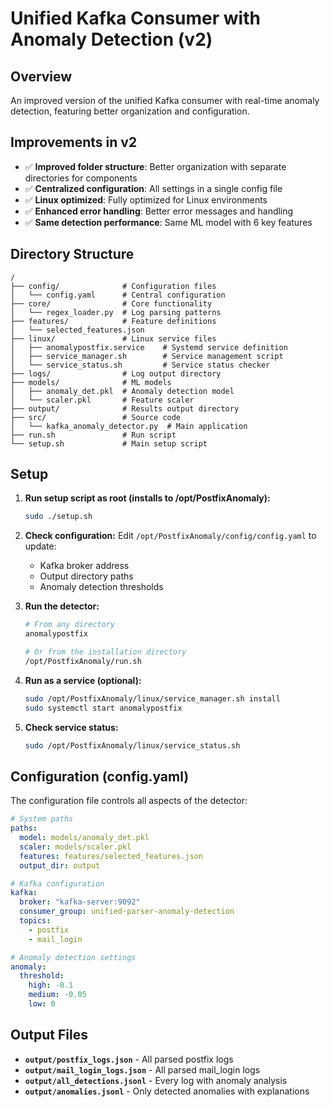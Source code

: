 # Unified Kafka Consumer with Anomaly Detection (v2)

## Overview
An improved version of the unified Kafka consumer with real-time anomaly detection, featuring better organization and configuration.

## Improvements in v2
- ✅ **Improved folder structure**: Better organization with separate directories for components
- ✅ **Centralized configuration**: All settings in a single config file
- ✅ **Linux optimized**: Fully optimized for Linux environments
- ✅ **Enhanced error handling**: Better error messages and handling
- ✅ **Same detection performance**: Same ML model with 6 key features

## Directory Structure
```
/
├── config/              # Configuration files
│   └── config.yaml      # Central configuration
├── core/                # Core functionality
│   └── regex_loader.py  # Log parsing patterns
├── features/            # Feature definitions
│   └── selected_features.json  
├── linux/               # Linux service files
│   ├── anomalypostfix.service    # Systemd service definition
│   ├── service_manager.sh        # Service management script
│   └── service_status.sh         # Service status checker
├── logs/                # Log output directory
├── models/              # ML models
│   ├── anomaly_det.pkl  # Anomaly detection model
│   └── scaler.pkl       # Feature scaler
├── output/              # Results output directory
├── src/                 # Source code
│   └── kafka_anomaly_detector.py  # Main application
├── run.sh               # Run script
└── setup.sh             # Main setup script
```

## Setup

1. **Run setup script as root (installs to /opt/PostfixAnomaly):**
   ```bash
   sudo ./setup.sh
   ```

2. **Check configuration:**
   Edit `/opt/PostfixAnomaly/config/config.yaml` to update:
   - Kafka broker address
   - Output directory paths
   - Anomaly detection thresholds

3. **Run the detector:**
   ```bash
   # From any directory
   anomalypostfix
   
   # Or from the installation directory
   /opt/PostfixAnomaly/run.sh
   ```

4. **Run as a service (optional):**
   ```bash
   sudo /opt/PostfixAnomaly/linux/service_manager.sh install
   sudo systemctl start anomalypostfix
   ```

5. **Check service status:**
   ```bash
   sudo /opt/PostfixAnomaly/linux/service_status.sh
   ```

## Configuration (config.yaml)

The configuration file controls all aspects of the detector:

```yaml
# System paths
paths:
  model: models/anomaly_det.pkl
  scaler: models/scaler.pkl
  features: features/selected_features.json
  output_dir: output

# Kafka configuration
kafka:
  broker: "kafka-server:9092" 
  consumer_group: unified-parser-anomaly-detection
  topics:
    - postfix
    - mail_login

# Anomaly detection settings
anomaly:
  threshold:
    high: -0.1
    medium: -0.05
    low: 0
```

## Output Files

- **`output/postfix_logs.json`** - All parsed postfix logs
- **`output/mail_login_logs.json`** - All parsed mail_login logs
- **`output/all_detections.jsonl`** - Every log with anomaly analysis
- **`output/anomalies.jsonl`** - Only detected anomalies with explanations

